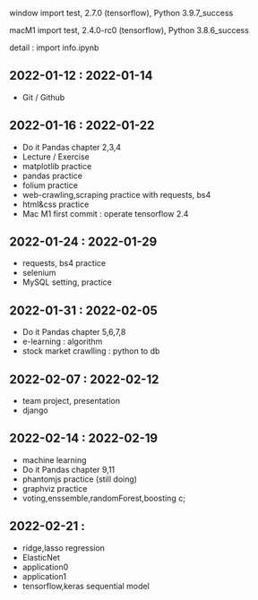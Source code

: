 window import test, 
2.7.0 (tensorflow), 
Python 3.9.7_success

macM1 import test, 
2.4.0-rc0 (tensorflow), 
Python 3.8.6_success

detail : import info.ipynb

## 2022-01-12 : 2022-01-14

- Git / Github

## 2022-01-16 : 2022-01-22

- Do it Pandas chapter 2,3,4
- Lecture / Exercise
- matplotlib practice
- pandas practice
- folium practice
- web-crawling,scraping practice with requests, bs4
- html&css practice
- Mac M1 first commit : operate tensorflow 2.4

## 2022-01-24 : 2022-01-29

- requests, bs4 practice
- selenium
- MySQL setting, practice

## 2022-01-31 : 2022-02-05

- Do it Pandas chapter 5,6,7,8
- e-learning : algorithm
- stock market crawlling : python to db

## 2022-02-07 : 2022-02-12

- team project, presentation
- django

## 2022-02-14 : 2022-02-19

- machine learning
- Do it Pandas chapter 9,11
- phantomjs practice (still doing)
- graphviz practice
- voting,enssemble,randomForest,boosting c; 

## 2022-02-21 :

- ridge,lasso regression
- ElasticNet
- application0
- application1
- tensorflow,keras sequential model